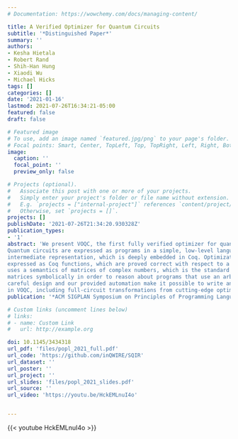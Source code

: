 ```yaml
---
# Documentation: https://wowchemy.com/docs/managing-content/

title: A Verified Optimizer for Quantum Circuits
subtitle: '*Distinguished Paper*'
summary: ''
authors:
- Kesha Hietala
- Robert Rand
- Shih-Han Hung
- Xiaodi Wu
- Michael Hicks
tags: []
categories: []
date: '2021-01-16'
lastmod: 2021-07-26T16:34:21-05:00
featured: false
draft: false

# Featured image
# To use, add an image named `featured.jpg/png` to your page's folder.
# Focal points: Smart, Center, TopLeft, Top, TopRight, Left, Right, BottomLeft, Bottom, BottomRight.
image:
  caption: ''
  focal_point: ''
  preview_only: false

# Projects (optional).
#   Associate this post with one or more of your projects.
#   Simply enter your project's folder or file name without extension.
#   E.g. `projects = ["internal-project"]` references `content/project/deep-learning/index.md`.
#   Otherwise, set `projects = []`.
projects: []
publishDate: '2021-07-26T21:34:20.930328Z'
publication_types:
- '1'
abstract: 'We present VOQC, the first fully verified optimizer for quantum circuits, written using the Coq proof assistant.
Quantum circuits are expressed as programs in a simple, low-level language called SQIR, a simple quantum
intermediate representation, which is deeply embedded in Coq. Optimizations and other transformations are
expressed as Coq functions, which are proved correct with respect to a semantics of SQIR programs. SQIR
uses a semantics of matrices of complex numbers, which is the standard for quantum computation, but treats
matrices symbolically in order to reason about programs that use an arbitrary number of quantum bits. SQIR’s
careful design and our provided automation make it possible to write and verify a broad range of optimizations
in VOQC, including full-circuit transformations from cutting-edge optimizers.'
publication: '*ACM SIGPLAN Symposium on Principles of Programming Languages (POPL 2021)*'

# Custom links (uncomment lines below)
# links:
# - name: Custom Link
#   url: http://example.org

doi: 10.1145/3434318
url_pdf: 'files/popl_2021_full.pdf'
url_code: 'https://github.com/inQWIRE/SQIR'
url_dataset: ''
url_poster: ''
url_project: ''
url_slides: 'files/popl_2021_slides.pdf'
url_source: ''
url_video: 'https://youtu.be/HckEMLnuI4o'


---
```


<p>
{{< youtube HckEMLnuI4o >}}
</p>

